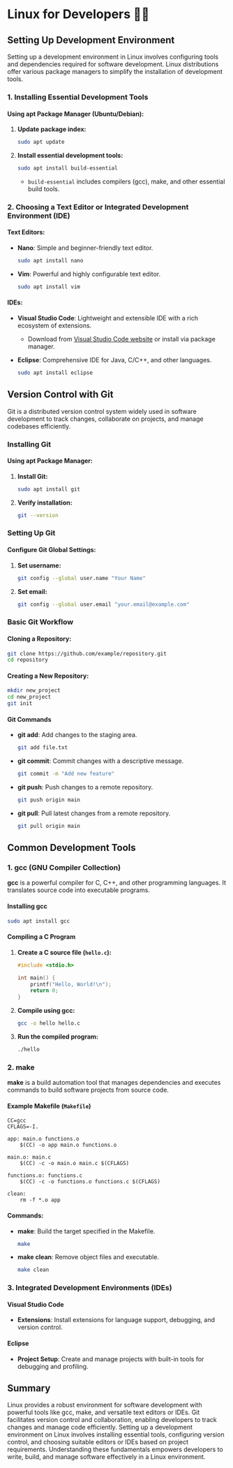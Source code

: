 # Linux for Developers 👩‍💻

## Setting Up Development Environment

Setting up a development environment in Linux involves configuring tools and dependencies required for software development. Linux distributions offer various package managers to simplify the installation of development tools.

### 1. Installing Essential Development Tools

#### Using apt Package Manager (Ubuntu/Debian):

1. **Update package index:**
   ```bash
   sudo apt update
   ```

2. **Install essential development tools:**
   ```bash
   sudo apt install build-essential
   ```

   - `build-essential` includes compilers (gcc), make, and other essential build tools.

### 2. Choosing a Text Editor or Integrated Development Environment (IDE)

#### Text Editors:
- **Nano**: Simple and beginner-friendly text editor.
  ```bash
  sudo apt install nano
  ```

- **Vim**: Powerful and highly configurable text editor.
  ```bash
  sudo apt install vim
  ```

#### IDEs:
- **Visual Studio Code**: Lightweight and extensible IDE with a rich ecosystem of extensions.
  - Download from [Visual Studio Code website](https://code.visualstudio.com/) or install via package manager.

- **Eclipse**: Comprehensive IDE for Java, C/C++, and other languages.
  ```bash
  sudo apt install eclipse
  ```

## Version Control with Git

Git is a distributed version control system widely used in software development to track changes, collaborate on projects, and manage codebases efficiently.

### Installing Git

#### Using apt Package Manager:

1. **Install Git:**
   ```bash
   sudo apt install git
   ```

2. **Verify installation:**
   ```bash
   git --version
   ```

### Setting Up Git

#### Configure Git Global Settings:

1. **Set username:**
   ```bash
   git config --global user.name "Your Name"
   ```

2. **Set email:**
   ```bash
   git config --global user.email "your.email@example.com"
   ```

### Basic Git Workflow

#### Cloning a Repository:

```bash
git clone https://github.com/example/repository.git
cd repository
```

#### Creating a New Repository:

```bash
mkdir new_project
cd new_project
git init
```

#### Git Commands

- **git add**: Add changes to the staging area.
  ```bash
  git add file.txt
  ```

- **git commit**: Commit changes with a descriptive message.
  ```bash
  git commit -m "Add new feature"
  ```

- **git push**: Push changes to a remote repository.
  ```bash
  git push origin main
  ```

- **git pull**: Pull latest changes from a remote repository.
  ```bash
  git pull origin main
  ```

## Common Development Tools

### 1. gcc (GNU Compiler Collection)

**gcc** is a powerful compiler for C, C++, and other programming languages. It translates source code into executable programs.

#### Installing gcc

```bash
sudo apt install gcc
```

#### Compiling a C Program

1. **Create a C source file (`hello.c`):**
   ```c
   #include <stdio.h>

   int main() {
       printf("Hello, World!\n");
       return 0;
   }
   ```

2. **Compile using gcc:**
   ```bash
   gcc -o hello hello.c
   ```

3. **Run the compiled program:**
   ```bash
   ./hello
   ```

### 2. make

**make** is a build automation tool that manages dependencies and executes commands to build software projects from source code.

#### Example Makefile (`Makefile`)

```make
CC=gcc
CFLAGS=-I.

app: main.o functions.o
    $(CC) -o app main.o functions.o

main.o: main.c
    $(CC) -c -o main.o main.c $(CFLAGS)

functions.o: functions.c
    $(CC) -c -o functions.o functions.c $(CFLAGS)

clean:
    rm -f *.o app
```

#### Commands:

- **make**: Build the target specified in the Makefile.
  ```bash
  make
  ```

- **make clean**: Remove object files and executable.
  ```bash
  make clean
  ```

### 3. Integrated Development Environments (IDEs)

#### Visual Studio Code

- **Extensions**: Install extensions for language support, debugging, and version control.

#### Eclipse

- **Project Setup**: Create and manage projects with built-in tools for debugging and profiling.

## Summary

Linux provides a robust environment for software development with powerful tools like gcc, make, and versatile text editors or IDEs. Git facilitates version control and collaboration, enabling developers to track changes and manage code efficiently. Setting up a development environment on Linux involves installing essential tools, configuring version control, and choosing suitable editors or IDEs based on project requirements. Understanding these fundamentals empowers developers to write, build, and manage software effectively in a Linux environment.



